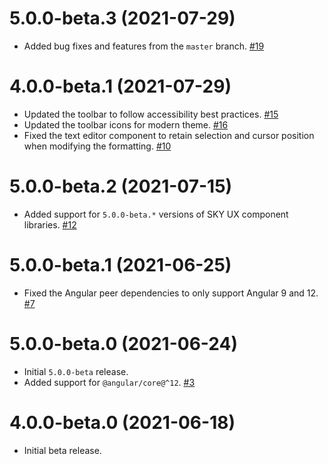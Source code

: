 # 5.0.0-beta.3 (2021-07-29)

- Added bug fixes and features from the `master` branch. [#19](https://github.com/blackbaud/skyux-text-editor/pull/19)

# 4.0.0-beta.1 (2021-07-29)

- Updated the toolbar to follow accessibility best practices. [#15](https://github.com/blackbaud/skyux-text-editor/pull/15)
- Updated the toolbar icons for modern theme. [#16](https://github.com/blackbaud/skyux-text-editor/pull/16)
- Fixed the text editor component to retain selection and cursor position when modifying the formatting. [#10](https://github.com/blackbaud/skyux-text-editor/pull/10)

# 5.0.0-beta.2 (2021-07-15)

- Added support for `5.0.0-beta.*` versions of SKY UX component libraries. [#12](https://github.com/blackbaud/skyux-text-editor/pull/12)

# 5.0.0-beta.1 (2021-06-25)

- Fixed the Angular peer dependencies to only support Angular 9 and 12. [#7](https://github.com/blackbaud/skyux-text-editor/pull/7)

# 5.0.0-beta.0 (2021-06-24)

- Initial `5.0.0-beta` release.
- Added support for `@angular/core@^12`. [#3](https://github.com/blackbaud/skyux-text-editor/pull/3)

# 4.0.0-beta.0 (2021-06-18)

- Initial beta release.
